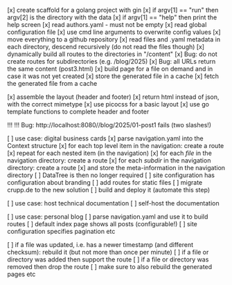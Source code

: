 [x] create scaffold for a golang project with gin
[x] if argv[1] == "run" then argv[2] is the directory with the data
[x] if argv[1] == "help" then print the help screen
[x] read authors.yaml - must not be empty
[x] read global configuration file
[x] use cmd line arguments to overwrite config values
[x] move everything to a github repository
[x] read files and .yaml metadata in each directory, descend recursively
    (do not read the files though)
[x] dynamically build all routes to the directories in "/content"
[x] Bug: do not create routes for subdirectories (e.g. /blog/2025)
[x] Bug: all URLs return the same content (post3.html)
[x] build page for a file on demand and in case it was not yet created
[x] store the generated file in a cache
[x] fetch the generated file from a cache

[x] assemble the layout (header and footer)
[x] return html instead of json, with the correct mimetype
[x] use picocss for a basic layout
[x] use go template functions to complete header and footer

!!!
!!! Bug: http://localhost:8080//blog/2025/01-post1 fails (two slashes!)

[ ] use case: digital business cards
    [x] parse navigation.yaml into the Context structure
        [x] for each top level item in the navigation: create a route
        [x] repeat for each nested item (in the navigation)
        [x] for each *file* in the navigation directory: create a route
        [x] for each *subdir* in the navigation directory: create a route
        [x] and store the meta-information in the navigation directory
    [ ] DataTree is then no longer required
    [ ] site configuration has configuration about branding
    [ ] add routes for static files
    [ ] migrate crupp.de to the new solution
    [ ] build and deploy it (automate this step)

[ ] use case: host technical documentation
    [ ] self-host the documentation

[ ] use case: personal blog
    [ ] parse navigation.yaml and use it to build routes
    [ ] default index page shows all posts (configurable!)
    [ ] site configuration specifies pagination etc

[ ] if a file was updated, i.e. has a newer timestamp (and different checksum):
    rebuild it (but not more than once per minute)
[ ] if a file or directory was added then support the route
[ ] if a file or directory was removed then drop the route
[ ] make sure to also rebuild the generated pages etc
